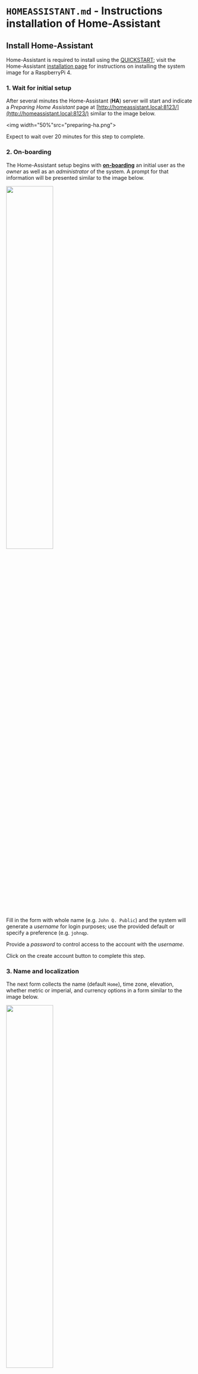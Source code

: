 # `HOMEASSISTANT.md` - Instructions installation of Home-Assistant

## Install Home-Assistant

Home-Assistant is required to install using the [QUICKSTART](QUICKSTART.md);
visit the Home-Assistant [installation page](https://www.home-assistant.io/installation/raspberrypi)
for instructions on installing the system image for a RaspberryPi 4.

### 1. Wait for initial setup

After several minutes the Home-Assistant (**HA**) server will start and indicate a _Preparing Home Assistant_ page at [http://homeassistant.local:8123/](http://homeassistant.local:8123/) similar to the image
below.

<img width="50%"src="preparing-ha.png">

Expect to wait over 20 minutes for this step to complete.

### 2. On-boarding
The Home-Assistant setup begins with [**on-boarding**](https://www.home-assistant.io/getting-started/onboarding)
an initial user as the _owner_ as well as an _administrator_ of the system.  A prompt for that information will be presented similar to the image below.

<img width="50%" src="onboarding.png">

Fill in the form with whole name (e.g. <code>John Q. Public</code>) and the system will generate a _username_ for login purposes; use the provided default or specify a preference (e.g. <code>johnqp</code>.

Provide a _password_ to control access to the account with the _username_.

Click on the create account button to complete this step.

### 3. Name and localization
The next form collects the name (default <code>Home</code>), time zone, elevation, whether metric or imperial, and currency options in a form similar to the image below.  

<img width="50%" src="name-locale.png">

Pressing the <code>DETECT</code> button will utilize GPS coordinates based on your ISP's published location to automatically complete (n.b. elevation is **not** automatically detected).

Provide preferences or accept defaults and press <code>NEXT</code> to complete this step.

### D. Opt-in options

<img width="50%" src="optin-options.png">

Provide preferences or accept defaults and press <code>NEXT</code> to complete this step.


### 4. Network discovery

Home-Assistant automatically discovers devices on the network and displays any found similar to the image below.  Device _integrations_ may be configured at any time.

<img width="50%" src="discovered.png">

Optionally configure integrations for discovered devices or press <code>FINISH</code> to complete this step.

## Use Home-Assistant

Home-Assistant completes setup and provides an initial minimal _dashboard_ of information similar to the image below.  The system is now ready for installation of the Age-At-Home [_add-on_](https://github.com/dcmartin/ageathome).

<img width="75%" src="ha-complete.png">

### 1. Panel items
The panel on the left-side of the image above provides a listing of items when selected provide alternative _dashboards_ and _controls_.

The items at the top are **dashboards** that show additional views of data (e.g. _History_); additional dashboards may be defined using the interactive editor (n.b. three vertical dots in the upper right corner).

The items at the bottom are **controls** that provide capabilities for notifications and settings. 

#### A. Notifications
The notifications panel item displays the current number of persistent nofications which are displayed when selected.  

#### B. Settings and integrations
The [**settings**](http://homeassistant.local:8123/config/dashboard) control provides access to (almost) all of the underlying system, including all options specified during setup, [_integrations_](http://homeassistant.local:8123/config/integrations) for devices and multiple [_users_](http://homeassistant.local:8123/config/person).  Home-Assistant provides redirect links to help automate the process in the browser for both [settings](https://my.home-assistant.io/redirect/config) and [integrations](https://my.home-assistant.io/redirect/integrations).

#### C. User preferences

The [**user**](http://homeassistant.local:8123/profile) control at the very bottom enables password modification and specification of experience preferences (e.g. color, currency, ..).

#### D. Map

The [**map**](http://homeassistant.local:8123/config/zone) initially reflects the GPS location utilized previously; these coordinates may require modification to indicate accurate and precise locations; associated [_zones_](https://www.home-assistant.io/integrations/zone/) and [**areas**](http://homeassistant.local:8123/config/areas/dashboard) may also be defined.

<table>
<tr><td>Automatic</td><td>Custom</td></tr>
<tr><td><img src="ha-location.png"></td><td><img src="map-home.png"></td></tr>
</table>

Integrations that provide [_presence detection_](https://www.home-assistant.io/getting-started/presence-detection/) may provide GPS coordinates which may be integrated into maps.

#### E. Advanced mode
Some features of Home-Assistant are not enabled unless _advanced mode_ is selected in the user [**profile**](http://homeassistant.local:8123/profile).  These restrctions include certain add-ons, notably the [Terminal & SSH](http://homeassistant.local:8123/hassio/addon/core_ssh/info) add-on.

<img width="75%" src="ha-advanced-mode.png">


## Install Age-At-Home

Home-Assistant may be extended using _add-ons_ that run [Docker](http://docker.io) containers that provide a secure method of software distribution.  The [Age-At-Home](http://github.com/dcmartin/ageathome) software configures Home-Assistant with all the necessary entities and analysis required for notifications about activity, alarms and alerts -- with an updated dashboard.

Refer to [AGE-AT-HOME.md](AGE-AT-HOME.mD) for specific instructions.




